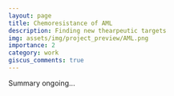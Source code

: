 ```yaml
---
layout: page
title: Chemoresistance of AML
description: Finding new thearpeutic targets
img: assets/img/project_preview/AML.png
importance: 2
category: work
giscus_comments: true
---
```


Summary ongoing...
